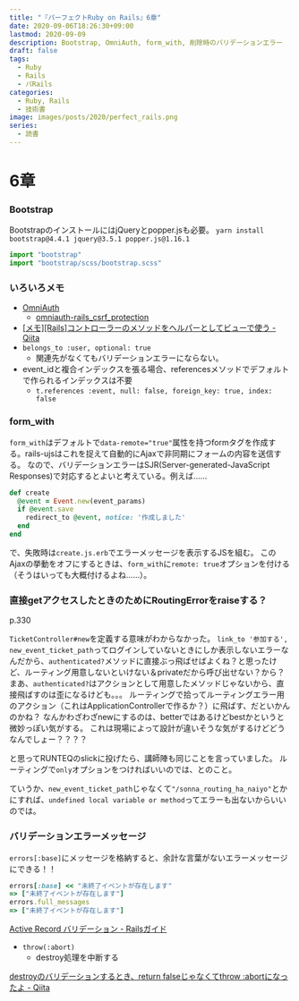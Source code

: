 ```yaml
---
title: "『パーフェクトRuby on Rails』6章"
date: 2020-09-06T18:26:30+09:00
lastmod: 2020-09-09
description: Bootstrap, OmniAuth, form_with, 削除時のバリデーションエラー
draft: false
tags:
  - Ruby
  - Rails
  - パRails
categories:
  - Ruby, Rails
  - 技術書
image: images/posts/2020/perfect_rails.png
series:
  - 読書
---
```


# 6章

### Bootstrap

BootstrapのインストールにはjQueryとpopper.jsも必要。
`yarn install bootstrap@4.4.1 jquery@3.5.1 popper.js@1.16.1`

```js:app/javascript/packs/application.js
import "bootstrap"
import "bootstrap/scss/bootstrap.scss"
```

### いろいろメモ

- [OmniAuth](https://github.com/omniauth/omniauth)
  - [omniauth\-rails\_csrf\_protection](https://github.com/cookpad/omniauth-rails_csrf_protection)
- [\[メモ\]\[Rails\]コントローラーのメソッドをヘルパーとしてビューで使う \- Qiita](https://qiita.com/hirotakasasaki/items/3dee3bce75e945fa9a77)
- `belongs_to :user, optional: true`
  - 関連先がなくてもバリデーションエラーにならない。
- event_idと複合インデックスを張る場合、referencesメソッドでデフォルトで作られるインデックスは不要
  - `t.references :event, null: false, foreign_key: true, index: false`

### form_with

`form_with`はデフォルトで`data-remote="true"`属性を持つformタグを作成する。rails-ujsはこれを捉えて自動的にAjaxで非同期にフォームの内容を送信する。
なので、バリデーションエラーはSJR(Server-generated-JavaScript Responses)で対応するとよいと考えている。例えば……

```rb
def create
  @event = Event.new(event_params)
  if @event.save
    redirect_to @event, notice: '作成しました'
  end
end
```

で、失敗時は`create.js.erb`でエラーメッセージを表示するJSを組む。
このAjaxの挙動をオフにするときは、`form_with`に`remote: true`オプションを付ける（そうはいっても大概付けるよね……）。

### 直接getアクセスしたときのためにRoutingErrorをraiseする？

p.330

`TicketController#new`を定義する意味がわからなかった。
`link_to '参加する', new_event_ticket_path`ってログインしていないときにしか表示しないエラーなんだから、`authenticated?`メソッドに直接ぶっ飛ばせばよくね？と思ったけど、ルーティング用意しないといけない＆privateだから呼び出せない？から？
まあ、`authenticated?`はアクションとして用意したメソッドじゃないから、直接飛ばすのは歪になるけども。。。
ルーティングで拾ってルーティングエラー用のアクション（これはApplicationControllerで作るか？）に飛ばす、だといかんのかね？
なんかわざわざnewにするのは、betterではあるけどbestかというと微妙っぽい気がする。
これは現場によって設計が違いそうな気がするけどどうなんでしょー？？？？

と思ってRUNTEQのslickに投げたら、講師陣も同じことを言っていました。
ルーティングで`only`オプションをつければいいのでは、とのこと。

ていうか、`new_event_ticket_path`じゃなくて`"/sonna_routing_ha_naiyo"`とかにすれば、`undefined local variable or method`ってエラーも出ないからいいのでは。

### バリデーションエラーメッセージ

`errors[:base]`にメッセージを格納すると、余計な言葉がないエラーメッセージにできる！！

```rb
errors[:base] << "未終了イベントが存在します"
=> ["未終了イベントが存在します"]
errors.full_messages
=> ["未終了イベントが存在します"]
```

[Active Record バリデーション \- Railsガイド](https://railsguides.jp/active_record_validations.html#errors-base)

- `throw(:abort)`
  - destroy処理を中断する

[destroyのバリデーションするとき、return falseじゃなくてthrow :abortになったよ \- Qiita](https://qiita.com/___dera/items/6a73e84a183a706e4d39)
